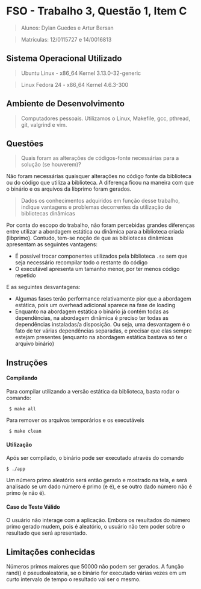 # FSO - Trabalho 3, Questão 1, Item C
>  Alunos: Dylan Guedes e Artur Bersan

>  Matrículas: 12/0115727 e 14/0016813

## Sistema Operacional Utilizado
> Ubuntu Linux - x86_64 Kernel 3.13.0-32-generic

> Linux Fedora 24 - x86_64 Kernel 4.6.3-300

## Ambiente de Desenvolvimento
> Computadores pessoais. Utilizamos o Linux, Makefile, gcc, pthread, git, valgrind e vim.


## Questões
>  Quais foram as alterações de códigos-fonte necessárias para a solução (se houverem)?

Não foram necessárias quaisquer alterações no código fonte da biblioteca ou do código que utiliza a biblioteca. A diferença ficou na maneira com que o binário e os arquivos da libprimo foram gerados.

> Dados os conhecimentos adquiridos em função desse trabalho, indique vantagens
e problemas decorrentes da utilização de bibliotecas dinâmicas

Por conta do escopo do trabalho, não foram percebidas grandes diferenças entre utilizar a abordagem estática ou dinâmica para a biblioteca criada (libprimo). Contudo, tem-se noção de que as bibliotecas dinâmicas apresentam as seguintes vantagens:
- É possível trocar componentes utilizados pela biblioteca `.so` sem que seja necessário recompilar todo o restante do código
- O executável apresenta um tamanho menor, por ter menos código repetido

E as seguintes desvantagens:
- Algumas fases terão performance relativamente pior que a abordagem estática, pois um overhead adicional aparece na fase de loading
- Enquanto na abordagem estática o binário já contém todas as dependências, na abordagem dinâmica é preciso ter todas as dependências instaladas/a disposição. Ou seja, uma desvantagem é o fato de ter várias dependências separadas, e precisar que elas sempre estejam presentes (enquanto na abordagem estática bastava só ter o arquivo binário)


## Instruções
#### Compilando
Para compilar utilizando a versão estática da biblioteca, basta rodar o comando:
```
 $ make all
```
Para remover os arquivos temporários e os executáveis
```
 $ make clean
```
#### Utilização
Após ser compilado, o binário pode ser executado através do comando
```
$ ./app
```
Um número primo aleatório será então gerado e mostrado na tela, e será analisado se um dado número é primo (e é), e se outro dado número não é primo (e não é).

#### Caso de Teste Válido
O usuário não interage com a aplicação. Embora os resultados do número primo gerado mudem, pois é aleatório, o usuário não tem poder sobre o resultado que será apresentado.

## Limitações conhecidas
Números primos maiores que 50000 não podem ser gerados. A função rand() é pseudoaleatória, se o binário for executado várias vezes em um curto intervalo de tempo o resultado vai ser o mesmo.
